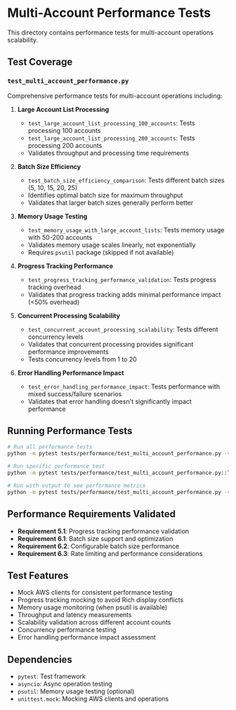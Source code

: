 # Multi-Account Performance Tests

This directory contains performance tests for multi-account operations scalability.

## Test Coverage

### `test_multi_account_performance.py`

Comprehensive performance tests for multi-account operations including:

1. **Large Account List Processing**
   - `test_large_account_list_processing_100_accounts`: Tests processing 100 accounts
   - `test_large_account_list_processing_200_accounts`: Tests processing 200 accounts
   - Validates throughput and processing time requirements

2. **Batch Size Efficiency**
   - `test_batch_size_efficiency_comparison`: Tests different batch sizes (5, 10, 15, 20, 25)
   - Identifies optimal batch size for maximum throughput
   - Validates that larger batch sizes generally perform better

3. **Memory Usage Testing**
   - `test_memory_usage_with_large_account_lists`: Tests memory usage with 50-200 accounts
   - Validates memory usage scales linearly, not exponentially
   - Requires `psutil` package (skipped if not available)

4. **Progress Tracking Performance**
   - `test_progress_tracking_performance_validation`: Tests progress tracking overhead
   - Validates that progress tracking adds minimal performance impact (<50% overhead)

5. **Concurrent Processing Scalability**
   - `test_concurrent_account_processing_scalability`: Tests different concurrency levels
   - Validates that concurrent processing provides significant performance improvements
   - Tests concurrency levels from 1 to 20

6. **Error Handling Performance Impact**
   - `test_error_handling_performance_impact`: Tests performance with mixed success/failure scenarios
   - Validates that error handling doesn't significantly impact performance

## Running Performance Tests

```bash
# Run all performance tests
python -m pytest tests/performance/test_multi_account_performance.py -v -m performance

# Run specific performance test
python -m pytest tests/performance/test_multi_account_performance.py::TestMultiAccountPerformance::test_large_account_list_processing_100_accounts -v

# Run with output to see performance metrics
python -m pytest tests/performance/test_multi_account_performance.py -v -s -m performance
```

## Performance Requirements Validated

- **Requirement 5.1**: Progress tracking performance validation
- **Requirement 6.1**: Batch size support and optimization
- **Requirement 6.2**: Configurable batch size performance
- **Requirement 6.3**: Rate limiting and performance considerations

## Test Features

- Mock AWS clients for consistent performance testing
- Progress tracking mocking to avoid Rich display conflicts
- Memory usage monitoring (when psutil is available)
- Throughput and latency measurements
- Scalability validation across different account counts
- Concurrency performance testing
- Error handling performance impact assessment

## Dependencies

- `pytest`: Test framework
- `asyncio`: Async operation testing
- `psutil`: Memory usage testing (optional)
- `unittest.mock`: Mocking AWS clients and operations
